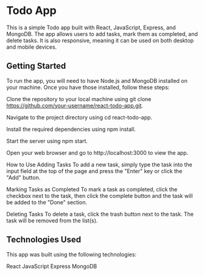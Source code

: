 # Todo App
This is a simple Todo app built with React, JavaScript, Express, and MongoDB. The app allows users to add tasks, mark them as completed, and delete tasks. It is also responsive, meaning it can be used on both desktop and mobile devices.

## **Getting Started**
To run the app, you will need to have Node.js and MongoDB installed on your machine. Once you have those installed, follow these steps:

Clone the repository to your local machine using git clone https://github.com/your-username/react-todo-app.git.

Navigate to the project directory using cd react-todo-app.

Install the required dependencies using npm install.

Start the server using npm start.

Open your web browser and go to http://localhost:3000 to view the app.

How to Use
Adding Tasks
To add a new task, simply type the task into the input field at the top of the page and press the "Enter" key or click the "Add" button.

Marking Tasks as Completed
To mark a task as completed, click the checkbox next to the task, then click the complete button and the task will be added to the "Done" section.

Deleting Tasks
To delete a task, click the trash button next to the task. The task will be removed from the list(s).

## **Technologies Used**
This app was built using the following technologies:

React
JavaScript
Express
MongoDB
